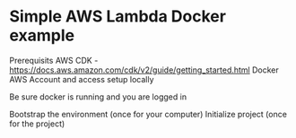# Simple AWS Lambda Docker example

Prerequisits
AWS CDK - https://docs.aws.amazon.com/cdk/v2/guide/getting_started.html
Docker
AWS Account and access setup locally

Be sure docker is running and you are logged in


Bootstrap the environment (once for your computer)
Initialize project (once for the project)



